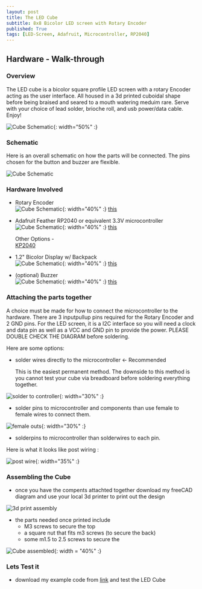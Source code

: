 ```yaml
---
layout: post
title: The LED Cube
subtitle: 8x8 Bicolor LED screen with Rotary Encoder
published: True
tags: [LED-Screen, Adafruit, Microcontroller, RP2040]
---
```

## Hardware - Walk-through

### Overview 
The LED cube is a bicolor square profile LED screen with a rotary Encoder acting as the user interface. All housed in a 3d printed cuboidal shape before being braised and seared to a mouth watering meduim rare. Serve with your choice of lead solder, brioche roll, and usb power/data cable. Enjoy!

![Cube Schematic](https://github.com/hbchaney/hbchaney.github.io/blob/master/assets/img/LED_cube/Cube_front.jpg?raw=true){: width="50%" :}

### Schematic 
Here is an overall schematic on how the parts will be connected. The pins chosen for the button and buzzer are flexible. 

![Cube Schematic](https://github.com/hbchaney/hbchaney.github.io/blob/master/assets/img/LED_cube/Schematic.png?raw=true)


### Hardware Involved 

- Rotary Encoder  
	![Cube Schematic](https://github.com/hbchaney/hbchaney.github.io/blob/master/assets/img/LED_cube/Rotary_Encoder.jpg?raw=true){: width="40%" :}
	[this](https://www.adafruit.com/product/377) 
    
- Adafruit Feather RP2040 or equivalent 3.3V microcontroller
	![Cube Schematic](https://github.com/hbchaney/hbchaney.github.io/blob/master/assets/img/LED_cube/rp2040.jpg?raw=true){: width="40%" :}
	[this](https://www.adafruit.com/product/4884)
    
    Other Options -   
    [KP2040](https://www.adafruit.com/product/5302)
    
- 1.2" Bicolor Display w/ Backpack  
	![Cube Schematic](https://github.com/hbchaney/hbchaney.github.io/blob/master/assets/img/LED_cube/Bicolor_LED.jpg?raw=true){: width="40%" :}
	[this](https://www.adafruit.com/product/902)
    
- (optional) Buzzer  
	![Cube Schematic](https://github.com/hbchaney/hbchaney.github.io/blob/master/assets/img/LED_cube/buzzer.jpg?raw=true){: width="40%" :}
	[this](https://www.adafruit.com/product/1536)
	

### Attaching the parts together 

A choice must be made for how to connect the microcontroller to the hardware. There are 3 inputpullup pins required for the Rotary Encoder and 2 GND pins. For the LED screen, it is a I2C interface so you will need a clock and data pin as well as a VCC and GND pin to provide the power. PLEASE DOUBLE CHECK THE DIAGRAM before soldering. 

Here are some options:  

- solder wires directly to the microcontroller  <- Recommended
  
	This is the easiest permanent method. The downside to this method is you cannot test your cube via breadboard before soldering everything together.

![solder to controller](https://github.com/hbchaney/hbchaney.github.io/blob/master/assets/img/LED_cube/solder_to_micro.jpg?raw=true){: width="30%" :}

- solder pins to microcontroller and components than use female to female wires to connect them.

![female outs](https://github.com/hbchaney/hbchaney.github.io/blob/master/assets/img/LED_cube/female_wire.jpg?raw=true){: width="30%" :}

- solderpins to microcontroller than solderwires to each pin.

Here is what it looks like post wiring : 

![post wire](https://github.com/hbchaney/hbchaney.github.io/blob/master/assets/img/LED_cube/wired_up.jpg?raw=true){: width="35%" :}

### Assembling the Cube 

- once you have the compents attachted together download my freeCAD diagram and use your local 3d printer to print out the design 

![3d print assembly](https://github.com/hbchaney/hbchaney.github.io/blob/master/assets/img/LED_cube/STLs_shown.PNG?raw=true)


- the parts needed once printed include  
	- M3 screws to secure the top 
	- a square nut that fits m3 screws (to secure the back) 
	- some m1.5 to 2.5 screws to secure the 


![Cube assembled](https://github.com/hbchaney/hbchaney.github.io/blob/master/assets/img/LED_cube/inside_cube.jpg?raw=true){: width = "40%" :}

### Lets Test it

- download my example code from [link](https://github.com/hbchaney/8x8-LED-Libraries) and test the LED Cube